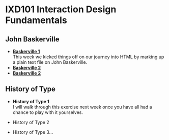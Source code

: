 IXD101 Interaction Design Fundamentals
======================================

John Baskerville
----------------
- **[Baskerville 1](https://eleventhirty.github.io/john_baskerville/baskerville1.html)**   
    This week we kicked things off on our journey into HTML by marking up a plain text file on John Baskerville.
- **[Baskerville 2](https://eleventhirty.github.io/john_baskerville/baskerville2.html)**
- **[Baskerville 2](https://eleventhirty.github.io/john_baskerville/baskerville3.html)**



History of Type
---------------
- **History of Type 1**  
  I will walk through this exercise next week once you have all had a chance to play with it yourselves.


- History of Type 2


- History of Type 3…